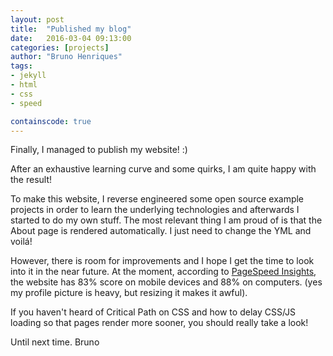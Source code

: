 ```yaml
---
layout: post
title:  "Published my blog"
date:   2016-03-04 09:13:00
categories: [projects]
author: "Bruno Henriques"
tags:
- jekyll
- html
- css
- speed

containscode: true
---
```


Finally, I managed to publish my website! :)

After an exhaustive learning curve and some quirks, I am quite happy with the result!

To make this website, I reverse engineered some open source example projects in order to learn the underlying technologies and afterwards I started to do my own stuff. The most relevant thing I am proud of is that the About page is rendered automatically. I just need to change the YML and voilá!

However, there is room for improvements and I hope I get the time to look into it in the near future. At the moment, according to [PageSpeed Insights][page-speed], the website has 83% score on mobile devices and 88% on computers. (yes my profile picture is heavy, but resizing it makes it awful).

If you haven't heard of Critical Path on CSS and how to delay CSS/JS loading so that pages render more sooner, you should really take a look! 

Until next time.
Bruno

[page-speed]:   https://developers.google.com/speed/pagespeed/insights/?url=bphenriques.github.io
